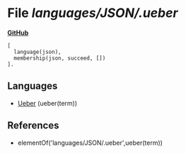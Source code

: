 # File _languages/JSON/.ueber_
**[GitHub](https://github.com/softlang/yas/blob/master/languages/JSON/.ueber)**
```
[
  language(json),
  membership(json, succeed, [])
].
```

## Languages
* [Ueber](../languages/Ueber.md) (ueber(term))

## References
* elementOf('languages/JSON/.ueber',ueber(term))
